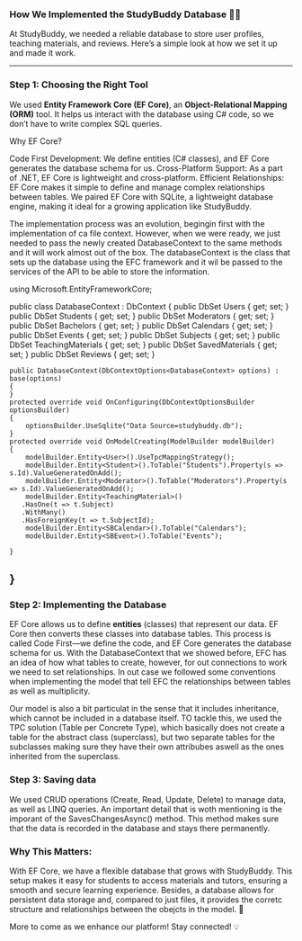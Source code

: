 ### **How We Implemented the StudyBuddy Database** 💾✨  

At StudyBuddy, we needed a reliable database to store user profiles, teaching materials, and reviews. Here’s a simple look at how we set it up and made it work.

---

### **Step 1: Choosing the Right Tool**  
We used **Entity Framework Core (EF Core)**, an **Object-Relational Mapping (ORM)** tool. It helps us interact with the database using C# code, so we don’t have to write complex SQL queries. 

Why EF Core?

Code First Development: We define entities (C# classes), and EF Core generates the database schema for us.
Cross-Platform Support: As a part of .NET, EF Core is lightweight and cross-platform.
Efficient Relationships: EF Core makes it simple to define and manage complex relationships between tables.
We paired EF Core with SQLite, a lightweight database engine, making it ideal for a growing application like StudyBuddy.

The implementation process was an evolution, begingin first with the implementation of ca file context. However, when we were ready, we just needed to pass the newly created DatabaseContext to the same methods and it will work almost out of the box. The databaseContext is the class that sets up the database using the EFC framework and it wil be passed to the services of the API to be able to store the information. 

using Microsoft.EntityFrameworkCore;

public class DatabaseContext : DbContext
{
    public DbSet<User> Users { get; set; }
    public DbSet<Student> Students { get; set; }
    public DbSet<Moderator> Moderators { get; set; }
    public DbSet<Bachelor> Bachelors { get; set; }
    public DbSet<SBCalendar> Calendars { get; set; }
    public DbSet<SBEvent> Events { get; set; }
    public DbSet<Subject> Subjects { get; set; }
    public DbSet<TeachingMaterial> TeachingMaterials { get; set; }
    public DbSet<SavedMaterial> SavedMaterials { get; set; }
    public DbSet<Review> Reviews { get; set; }

    public DatabaseContext(DbContextOptions<DatabaseContext> options) : base(options)
    {
    }
    protected override void OnConfiguring(DbContextOptionsBuilder optionsBuilder)
    {
        optionsBuilder.UseSqlite("Data Source=studybuddy.db");
    }
    protected override void OnModelCreating(ModelBuilder modelBuilder)
    {
        modelBuilder.Entity<User>().UseTpcMappingStrategy();
        modelBuilder.Entity<Student>().ToTable("Students").Property(s => s.Id).ValueGeneratedOnAdd();
        modelBuilder.Entity<Moderator>().ToTable("Moderators").Property(s => s.Id).ValueGeneratedOnAdd();
        modelBuilder.Entity<TeachingMaterial>()
       .HasOne(t => t.Subject)
       .WithMany()
       .HasForeignKey(t => t.SubjectId);
        modelBuilder.Entity<SBCalendar>().ToTable("Calendars");
        modelBuilder.Entity<SBEvent>().ToTable("Events");

    }
}
---

### **Step 2: Implementing the Database**  
EF Core allows us to define **entities** (classes) that represent our data. EF Core then converts these classes into database tables. This process is called Code First—we define the code, and EF Core generates the database schema for us. With the DatabaseContext that we showed before, EFC has an idea of how what tables to create, however, for out connections to work we need to set relationships. In out case we followed some conventions when implementing the model that tell EFC the relationships between tables as well as multiplicity. 

Our model is also a bit particulat in the sense that it includes inheritance, which cannot be included in a database itself. TO tackle this, we used the TPC solution (Table per Concrete Type), which basically does not create a table for the abstract class (superclass), but two separate tables for the subclasses making sure they have their own attribubes aswell as the ones inherited from the superclass. 

### **Step 3: Saving data**
We used CRUD operations (Create, Read, Update, Delete) to manage data, as well as LINQ queries. An important detail that is woth mentioning is the imporant of the SavesChangesAsync() method. This method makes sure that the data is recorded in the database and stays there permanently. 

### **Why This Matters:**
With EF Core, we have a flexible database that grows with StudyBuddy. This setup makes it easy for students to access materials and tutors, ensuring a smooth and secure learning experience. Besides, a database allows for persistent data storage and, compared to just files, it provides the corretc structure and relationships between the obejcts in the model. 🚀


More to come as we enhance our platform! Stay connected! 💡






